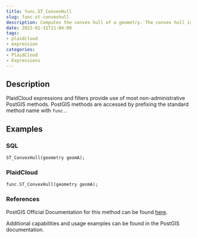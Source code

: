 ```yaml
---
title: func.ST_ConvexHull
slug: func-st-convexhull
description: Computes the convex hull of a geometry. The convex hull is the smallest convex geometry that encloses all geometries in the input
date: 2022-01-31T11:04:09
tags:
- plaidcloud
- expression
categories:
- PlaidCloud
- Expressions
---
```



## Description


PlaidCloud expressions and filters provide use of most non-administrative PostGIS methods. PostGIS methods are accessed by prefixing the standard method name with `func.`.



## Examples


### SQL



```
ST_ConvexHull(geometry geomA);
```


### PlaidCloud



```
func.ST_ConvexHull(geometry geomA);
```


### References


PostGIS Official Documentation for this method can be found [here](https://postgis.net/docs/manual-3.1/ST_ConvexHull.html).



Additional capabilities and usage examples can be found in the PostGIS documentation.

